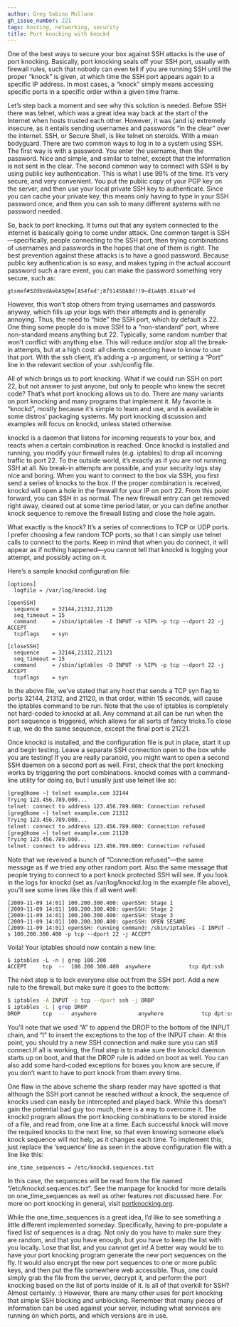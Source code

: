 ```yaml
---
author: Greg Sabino Mullane
gh_issue_number: 221
tags: hosting, networking, security
title: Port knocking with knockd
---
```


One of the best ways to secure your box against SSH attacks is the use of port knocking. Basically, port knocking seals off your SSH port, usually with firewall rules, such that nobody can even tell if you are running SSH until the proper “knock” is given, at which time the SSH port appears again to a specific IP address. In most cases, a “knock” simply means accessing specific ports in a specific order within a given time frame.

Let’s step back a moment and see why this solution is needed. Before SSH there was telnet, which was a great idea way back at the start of the Internet when hosts trusted each other. However, it was (and is) extremely insecure, as it entails sending usernames and passwords “in the clear” over the internet. SSH, or Secure Shell, is like telnet on steroids. With a mean bodyguard. There are two common ways to log in to a system using SSH. The first way is with a password. You enter the username, then the password. Nice and simple, and similar to telnet, except that the information is not sent in the clear. The second common way to connect with SSH is by using public key authentication. This is what I use 99% of the time. It’s very secure, and very convenient. You put the public copy of your PGP key on the server, and then use your local private SSH key to authenticate. Since you can cache your private key, this means only having to type in your SSH password once, and then you can ssh to many different systems with no password needed.

So, back to port knocking. It turns out that any system connected to the internet is basically going to come under attack. One common target is SSH—​specifically, people connecting to the SSH port, then trying combinations of usernames and passwords in the hopes that one of them is right. The best prevention against these attacks is to have a good password. Because public key authentication is so easy, and makes typing in the actual account password such a rare event, you can make the password something very secure, such as:

```nohighlight
gtsmef#3ZdbVdAebAS@9e[AS4fed';8fS14S0A8d!!9~d1aAQ5.81sa0'ed
```

However, this won’t stop others from trying usernames and passwords anyway, which fills up your logs with their attempts and is generally annoying. Thus, the need to “hide” the SSH port, which by default is 22. One thing some people do is move SSH to a “non-standard” port, where non-standard means anything but 22. Typically, some random number that won’t conflict with anything else. This will reduce and/or stop all the break-in attempts, but at a high cost: all clients connecting have to know to use that port. With the ssh client, it’s adding a -p argument, or setting a “Port” line in the relevant section of your .ssh/config file.

All of which brings us to port knocking. What if we could run SSH on port 22, but not answer to just anyone, but only to people who knew the secret code? That’s what port knocking allows us to do. There are many variants on port knocking and many programs that implement it. My favorite is “knockd”, mostly because it’s simple to learn and use, and is available in some distros’ packaging systems. My port knocking discussion and examples will focus on knockd, unless stated otherwise.

knockd is a daemon that listens for incoming requests to your box, and reacts when a certain combination is reached. Once knockd is installed and running, you modify your firewall rules (e.g. iptables) to drop all incoming traffic to port 22. To the outside world, it’s exactly as if you are not running SSH at all. No break-in attempts are possible, and your security logs stay nice and boring. When you want to connect to the box via SSH, you first send a series of knocks to the box. If the proper combination is received, knockd will open a hole in the firewall for your IP on port 22. From this point forward, you can SSH in as normal. The new firewall entry can get removed right away, cleared out at some time period later, or you can define another knock sequence to remove the firewall listing and close the hole again.

What exactly is the knock? It’s a series of connections to TCP or UDP ports. I prefer choosing a few random TCP ports, so that I can simply use telnet calls to connect to the ports. Keep in mind that when you do connect, it will appear as if nothing happened—​you cannot tell that knockd is logging your attempt, and possibly acting on it.

Here’s a sample knockd configuration file:

```nohighlight
[options]
  logfile = /var/log/knockd.log

[openSSH]
  sequence    = 32144,21312,21120
  seq_timeout = 15
  command     = /sbin/iptables -I INPUT -s %IP% -p tcp --dport 22 -j ACCEPT
  tcpflags    = syn

[closeSSH]
  sequence    = 32144,21312,21121
  seq_timeout = 15
  command     = /sbin/iptables -D INPUT -s %IP% -p tcp --dport 22 -j ACCEPT
  tcpflags    = syn
```

In the above file, we’ve stated that any host that sends a TCP syn flag to ports 32144, 21312, and 21120, in that order, within 15 seconds, will cause the iptables command to be run. Note that the use of iptables is completely not hard-coded to knockd at all. Any command at all can be run when the port sequence is triggered, which allows for all sorts of fancy tricks.To close it up, we do the same sequence, except the final port is 21221.

Once knockd is installed, and the configuration file is put in place, start it up and begin testing. Leave a separate SSH connection open to the box while you are testing! If you are really paranoid, you might want to open a second SSH daemon on a second port as well. First, check that the port knocking works by triggering the port combinations. knockd comes with a command-line utility for doing so, but I usually just use telnet like so:

```bash
[greg@home ~] telnet example.com 32144
Trying 123.456.789.000...
telnet: connect to address 123.456.789.000: Connection refused
[greg@home ~] telnet example.com 21312
Trying 123.456.789.000...
telnet: connect to address 123.456.789.000: Connection refused
[greg@home ~] telnet example.com 21120
Trying 123.456.789.000...
telnet: connect to address 123.456.789.000: Connection refused
```

Note that we reveived a bunch of “Connection refused”—​the same message as if we tried any other random port. Also the same message that people trying to connect to a port knock protected SSH will see. If you look in the logs for knockd (set as /var/log/knockd.log in the example file above), you’ll see some lines like this if all went well:

```nohighlight
[2009-11-09 14:01] 100.200.300.400: openSSH: Stage 1
[2009-11-09 14:01] 100.200.300.400: openSSH: Stage 2
[2009-11-09 14:01] 100.200.300.400: openSSH: Stage 3
[2009-11-09 14:01] 100.200.300.400: openSSH: OPEN SESAME
[2009-11-09 14:01] openSSH: running command: /sbin/iptables -I INPUT -s 100.200.300.400 -p tcp --dport 22 -j ACCEPT
```

Voila! Your iptables should now contain a new line:

```nohighlight
$ iptables -L -n | grep 100.200
ACCEPT     tcp  --  100.200.300.400  anywhere            tcp dpt:ssh
```

The next step is to lock everyone else out from the SSH port. Add a new rule to the firewall, but make sure it goes to the bottom:

```bash
$ iptables -A INPUT -p tcp --dport ssh -j DROP
$ iptables -L | grep DROP
DROP       tcp  --  anywhere             anywhere            tcp dpt:ssh
```

You’ll note that we used “A” to append the DROP to the bottom of the INPUT chain, and “I” to insert the exceptions to the top of the INPUT chain. At this point, you should try a new SSH connection and make sure you can still connect.If all is working, the final step is to make sure the knockd daemon starts up on boot, and that the DROP rule is added on boot as well. You can also add some hard-coded exceptions for boxes you know are secure, if you don’t want to have to port knock from them every time.

One flaw in the above scheme the sharp reader may have spotted is that although the SSH port cannot be reached without a knock, the sequence of knocks used can easily be intercepted and played back. While this doesn’t gain the potential bad guy too much, there is a way to overcome it. The knockd program allows the port knocking combinations to be stored inside of a file, and read from, one line at a time. Each successful knock will move the required knocks to the next line, so that even knowing someone else’s knock sequence will not help, as it changes each time. To implement this, just replace the ‘sequence’ line as seen in the above configuration file with a line like this:

```nohighlight
one_time_sequences = /etc/knockd.sequences.txt
```

In this case, the sequences will be read from the file named “/etc/knockd.sequences.txt”. See the manpage for knockd for more details on one_time_sequences as well as other features not discussed here. For more on port knocking in general, visit [portknocking.org](http://www.portknocking.org/).

While the one_time_sequences is a great idea, I’d like to see something a little different implemented someday. Specifically, having to pre-populate a fixed list of sequences is a drag. Not only do you have to make sure they are random, and that you have enough, but you have to keep the list with you locally. Lose that list, and you cannot get in! A better way would be to have your port knocking program generate the new port sequences on the fly. It would also encrypt the new port sequences to one or more public keys, and then put the file somewhere web accessible. Thus, one could simply grab the file from the server, decrypt it, and perform the port knocking based on the list of ports inside of it. Is all of that overkill for SSH? Almost certainly. :) However, there are many other uses for port knocking that simple SSH blocking and unblocking. Remember that many pieces of information can be used against your server, including what services are running on which ports, and which versions are in use.
